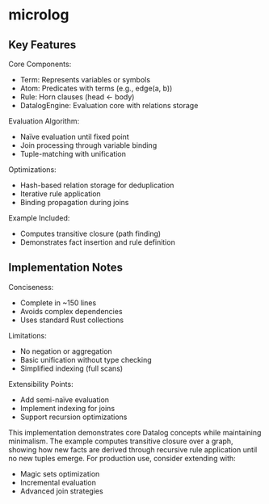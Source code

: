 # microlog

## Key Features
Core Components:
- Term: Represents variables or symbols
- Atom: Predicates with terms (e.g., edge(a, b))
- Rule: Horn clauses (head ← body)
- DatalogEngine: Evaluation core with relations storage

Evaluation Algorithm:
- Naïve evaluation until fixed point
- Join processing through variable binding
- Tuple-matching with unification

Optimizations:
- Hash-based relation storage for deduplication
- Iterative rule application
- Binding propagation during joins

Example Included:
- Computes transitive closure (path finding)
- Demonstrates fact insertion and rule definition

## Implementation Notes
Conciseness:
- Complete in ~150 lines
- Avoids complex dependencies
- Uses standard Rust collections

Limitations:
- No negation or aggregation
- Basic unification without type checking
- Simplified indexing (full scans)

Extensibility Points:
- Add semi-naïve evaluation
- Implement indexing for joins
- Support recursion optimizations

This implementation demonstrates core Datalog concepts while maintaining minimalism. The example computes transitive closure over a graph, showing how new facts are derived through recursive rule application until no new tuples emerge. For production use, consider extending with:

- Magic sets optimization
- Incremental evaluation
- Advanced join strategies

